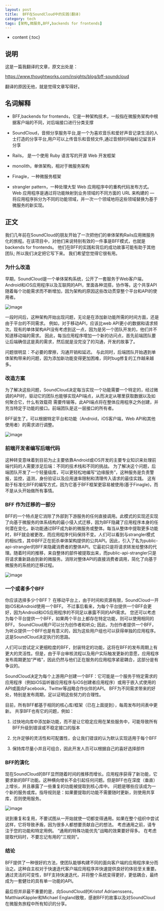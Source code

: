 ```yaml
---
layout: post
title:  BFF在SoundCloud中的实践(翻译)
category: tech
tags: [架构,微服务,BFF,backends for frontends]
---
```


* content
{:toc}

## 说明

这是一篇我翻译的文章，原文出处是：

https://www.thoughtworks.com/insights/blog/bff-soundcloud

翻译的原因无他，就是觉得文章写得好。


## 名词解释

* BFF,backends for frontends，它是一种架构技术，一般指在微服务架构中根据客户端的不同，对后端接口进行分类支撑

* SoundCloud，音频分享服务平台,是一个为喜欢音乐和爱好声音记录生活的人士打造的分享平台,用户可以上传音乐和音频文件,通过音频时间轴标记留言并分享

* Rails， 是一个使用 Ruby 语言写的开源 Web 开发框架

* monolith，单体架构，相对于微服务架构

* Finagle，一种微服务框架

* strangler pattern，一种处理大型 Web 应用程序中的重构代码发布方式。Web 应用程序是通过将功能映射到业务领域的不同方面的 URL 来构建的 — 将应用程序拆分为不同的功能领域，并一次一个领域地将这些领域替换为基于微服务的新实现。

## 正文

我们几年前在SoundCloud的朋友开始了一次把他们的单体架构Rails应用微服务化的旅程。在该项目中，对他们来说特别有效的一件事是BFF模式，也就是backends for frontends。 他们在BFF的实践和背后的成功故事可能有助于其他团队; 所以我们决定把它写下来。 我们希望您觉得它很有用。

### 为什么改造

早期，SoundCloud是一个单体架构系统，公开了一套服务于Web客户端，Android和iOS应用程序以及互联网的API，里面各种混搭，协作等。这个共享API随着每个功能需求而不断增加，因为架构的原因这些改动贯穿整个平台和API的使用者。

![image](https://insights-images.thoughtworks.com/BFF_18ab348d8f5e013b45101cd9ee27b01d.png)

一段时间后，这种架构开始出现问题，无论是在添加新功能所需的时间方面，还是由于平台的不同需求。 例如，对于移动API，应该比web API更小的数据和请求频次。现有的单体架构API没有考虑到这一点，因为是另一个团队开发的，他们并不知道移动端的需求。 因此，每当应用程序增加一个新的访问点，首先前端团队要让后端确信这是真的需求，然后就是没完没了的沟通，开发的故事了。

问题很明显：不必要的摩擦，沟通开销和延迟。 与此同时，后端团队开始遇到单体架构带来的问题，因为添加新功能变得更加困难，同时bug修复的工作越来越多。

### 改造方案

为了解决这些问题，SoundCloud决定每当实现一个功能需要一个特定的，经过微调的API时，驱动它的团队也能够实现API端点，从而决定从哪里获取数据以及如何聚合它，什么有效载荷 需要传输等。此API端点将在整体应用程序之外创建，并充当特定于功能的接口。前端团队是这一层接口的所有者。

BFF诞生了，可以根据特定平台和功能（Android，iOS客户端，Web API和其他使用者）的需求进行调整。

![image](https://insights-images.thoughtworks.com/BFF2_dda55fa4bab3599a8ff3911808b43bd3.png)

### 前端开发者编写后端代码

这种转变意味着到目前为止主要依靠Android或iOS开发的主要专业知识来处理前端代码的人需要涉足后端：不同的技术栈和不同的挑战。 为了解决这个问题，后端团队开发了一个轻量级库，可以更轻松地编写“边缘服务”，这种服务是负责警报，监控，遥测，身份验证以及应用速率限制和清理传入请求的最佳实践。 这有助于标准化BFF的编写方式，因为它基于BFF框架更容易被使用(基于Finagle)，而不是从头开始做所有事情。

### BFF 作为迁移的一部分

BFF的一个特点是它消除了外部到下游服务的任何直接调用。此模式的实现还实现了向基于微服务的体系结构的最小侵入式迁移，因为BFF隐藏了应用程序本身的任何潜在变化。新功能通过BFF成为新的微服务或整体。每当从整体中提取更多功能时，BFF就会被更改，而应用程序代码保持不变。人们可以看到与strangler模式的相似性，其中BFF正在扼杀单体架构提供的公共API。因此，引入了名为public-api-strangler的BFF来隐藏消费者的整体API。它最初只是将请求转发给整体的代理。随着时间的推移，来自整体的部件被提取出来，而public-api-strangler只是将请求重新路由到新的微服务。消除对整体API的直接消费者调用，简化了向基于微服务的系统的迁移过程。


![image](https://insights-images.thoughtworks.com/One_or_more_BFFs_cf35965f5b900ae6d357e8a0a3ae7588.png)

### 一个或者多个BFF

你应该选择多少个BFF？ 在移动平台上，由于时间和资源有限，SoundCloud一开始iOS和Android使用一个BFF。 不过事后看来，为每个平台提供一个BFF会更好，因为Android和iOS应用程序的不同足以暴露不同的API需求。 您还可以考虑为每个平台提供一个BFF，如果两个平台上都存在特定功能，则可以使用相同的BFF。 SoundCloud用户可以分为创作者和听众; 因此，为创作者提供一个BFF，为听众提供一个BFF也是有意义的，因为这些用户组也可以获得单独的应用程序。 这是SoundCloud决定执行的思路。

人们可以尝试定义更细粒度的BFF，封装特定的功能，这将在BFF的发布周期上有更大的灵活性。但是，由于平台审核流程以及用户实际触发更新的意愿，应用程序发布周期更加“严格”，因此仍然与他们正在服务的应用程序紧密耦合，这部分是有争议的。

SoundCloud决定为每个上游用户创建一个BFF：它可能是一个服务于特定需求的应用程序（例如iOS监听器应用程序与iOS创建者应用程序）或用于嵌入式使用的API或面向Facebook，Twitter等战略合作伙伴的API。 BFF为不同需求带来的好处，特别是发布周期，足以证明这些努力的合理性。

目前，所有BFF都基于相同的核心库/框架（已在上面提到），每周发布时间表中更新。 共享BFF也有它的问题，例如：

1. 过快地向库中添加新功能，而不是让它稳定应用在某些服务中，可能导致所有BFF升级到错误或不稳定接口的版本

2. 允许足够的灵活性和可配置性，会让我们错误的认为默认实现适用于每个BFF

3. 保持库尽量小并且可组合，因此开发人员可以根据自己的喜好选择部件

### BFF的演化

现在SoundCloud的BFF显然随着时间的推移而增长。应用程序获得了新功能，它要求新的BFF功能。这种横向增长不会引起任何问题。但是BFF也在深度（垂直）上增长，并且暴露了一些重复的功能被提取到核心库中。 问题是哪些应该成为一个新的服务或库。指导规则是：如果要提取的功能不需要随时更新，则使用共享库，否则使用服务。

![image](https://insights-images.thoughtworks.com/EvolutionofBFF_8003911266125f52d2bffca7ac16fac3.png)

说到重复和复用，不要试图从一开始就使一切都变得通用。如果在整个组织中尝试这样，它将导致矛盾，因为很多人都想要贡献自己的想法。 考虑通用之前，请专注于您的功能和特定用例。 “通用的特殊功能优先”战略的效果要好得多。 在考虑提取代码时，不要忘记有用的“三规则”。

### 结论

BFF提供了一种很好的方法，使团队能够构建不同的面向客户端的应用程序来分而治之。这种自主权对于快速迭代客户端应用程序并快速提供良好的体验至关重要。 通过灵活的可变性，BFF支持快速迭代，并将整个系统变得更好，更低耦合，最终成为一套健壮的具有单一功能的API。

最后但并非最不重要的是，向SoundCloud的Kristof Adriaenssens，MatthiasKäppler和Michael England致敬，感谢BFF的故事以及对SoundCloud在微服务旅程中所有知识的分享。






